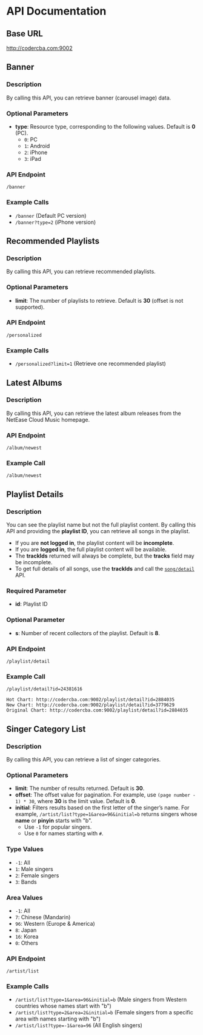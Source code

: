 # API Documentation

## Base URL

http://codercba.com:9002

## Banner

### Description

By calling this API, you can retrieve banner (carousel image) data.

### Optional Parameters

- **type**: Resource type, corresponding to the following values. Default is **0** (PC).
  - `0`: PC
  - `1`: Android
  - `2`: iPhone
  - `3`: iPad

### API Endpoint

`/banner`

### Example Calls

- `/banner` (Default PC version)
- `/banner?type=2` (iPhone version)

## Recommended Playlists

### Description

By calling this API, you can retrieve recommended playlists.

### Optional Parameters

- **limit**: The number of playlists to retrieve. Default is **30** (offset is not supported).

### API Endpoint

`/personalized`

### Example Calls

- `/personalized?limit=1` (Retrieve one recommended playlist)

## Latest Albums

### Description

By calling this API, you can retrieve the latest album releases from the NetEase Cloud Music homepage.

### API Endpoint

`/album/newest`

### Example Call

`/album/newest`

## Playlist Details

### Description

You can see the playlist name but not the full playlist content. By calling this API and providing the **playlist ID**, you can retrieve all songs in the playlist.

- If you are **not logged in**, the playlist content will be **incomplete**.
- If you are **logged in**, the full playlist content will be available.
- The **trackIds** returned will always be complete, but the **tracks** field may be incomplete.
- To get full details of all songs, use the **trackIds** and call the [`song/detail`](https://github.com/Binaryify/NeteaseCloudMusicApi/issues/452) API.

### Required Parameter

- **id**: Playlist ID

### Optional Parameter

- **s**: Number of recent collectors of the playlist. Default is **8**.

### API Endpoint

`/playlist/detail`

### Example Call

`/playlist/detail?id=24381616`

```
Hot Chart: http://codercba.com:9002/playlist/detail?id=2884035
New Chart: http://codercba.com:9002/playlist/detail?id=3779629
Original Chart: http://codercba.com:9002/playlist/detail?id=2884035
```

## Singer Category List

### Description

By calling this API, you can retrieve a list of singer categories.

### Optional Parameters

- **limit**: The number of results returned. Default is **30**.
- **offset**: The offset value for pagination. For example, use `(page number - 1) * 30`, where **30** is the limit value. Default is **0**.
- **initial**: Filters results based on the first letter of the singer’s name. For example, `/artist/list?type=1&area=96&initial=b` returns singers whose **name** or **pinyin** starts with "b".
  - Use `-1` for popular singers.
  - Use `0` for names starting with `#`.

### Type Values

- `-1`: All
- `1`: Male singers
- `2`: Female singers
- `3`: Bands

### Area Values

- `-1`: All
- `7`: Chinese (Mandarin)
- `96`: Western (Europe & America)
- `8`: Japan
- `16`: Korea
- `0`: Others

### API Endpoint

`/artist/list`

### Example Calls

- `/artist/list?type=1&area=96&initial=b` (Male singers from Western countries whose names start with "b")
- `/artist/list?type=2&area=2&initial=b` (Female singers from a specific area with names starting with "b")
- `/artist/list?type=-1&area=96` (All English singers)
